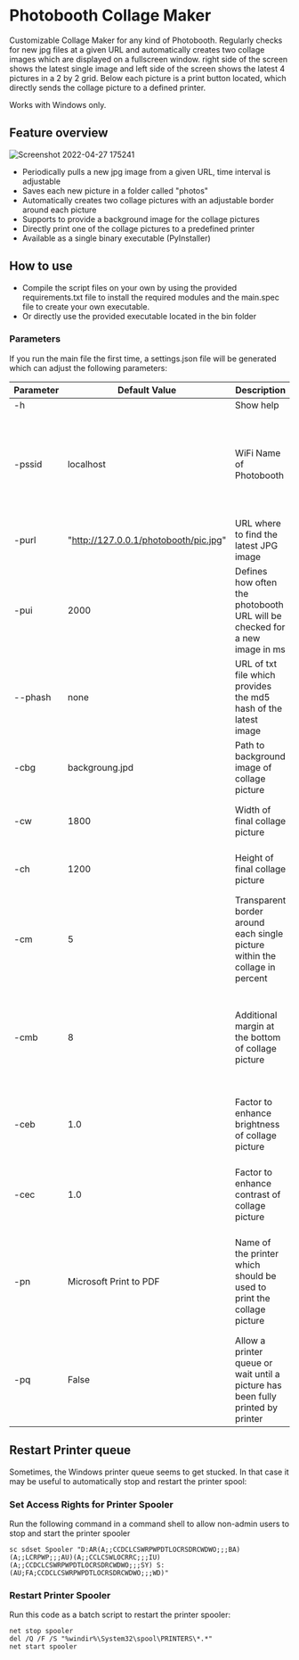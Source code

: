 # Photobooth Collage Maker

Customizable Collage Maker for any kind of Photobooth.
Regularly checks for new jpg files at a given URL and automatically creates two collage images which are displayed on a fullscreen window. right side of the screen shows the latest single image and left side of the screen shows the latest 4 pictures in a 2 by 2 grid.
Below each picture is a print button located, which directly sends the collage picture to a defined printer.

Works with Windows only.

## Feature overview
![Screenshot 2022-04-27 175241](https://github.com/smash14/PhotoboothDisplay/assets/36343912/29ccfbbd-1c99-4518-b420-c056f1103d71)


- Periodically pulls a new jpg image from a given URL, time interval is adjustable
- Saves each new picture in a folder called "photos"
- Automatically creates two collage pictures with an adjustable border around each picture
- Supports to provide a background image for the collage pictures
- Directly print one of the collage pictures to a predefined printer
- Available as a single binary executable (PyInstaller)


## How to use
- Compile the script files on your own by using the provided requirements.txt file to install the required modules and the main.spec file to create your own executable.
- Or directly use the provided executable located in the bin folder

### Parameters
If you run the main file the first time, a settings.json file will be generated which can adjust the following parameters:

| Parameter | Default Value                         | Description                                                                              | Note                                                                                   |
|-----------|---------------------------------------|------------------------------------------------------------------------------------------|----------------------------------------------------------------------------------------|
| -h        |                                       | Show help                                                                                |                                                                                        |
| -pssid    | localhost                             | WiFi Name of Photobooth                                                                  | Initial connection to WiFi Network must be done using Windows to store Passcode        |
| -purl     | "http://127.0.0.1/photobooth/pic.jpg" | URL where to find the latest JPG image                                                   |                                                                                        |
| -pui      | 2000                                  | Defines how often the photobooth URL will be checked for a new image in ms               |                                                                                        |
| --phash   | none                                  | URL of txt file which provides the md5 hash of the latest image                          |                                                                                        |
| -cbg      | backgroung.jpd                        | Path to background image of collage picture                                              | Should match with parameter "width" and "height"                                       |
| -cw       | 1800                                  | Width of final collage picture                                                           | should match printer paper                                                             |
| -ch       | 1200                                  | Height of final collage picture                                                          | should match printer paper                                                             |
| -cm       | 5                                     | Transparent border around each single picture within the collage in percent              |                                                                                        |
| -cmb      | 8                                     | Additional margin at the bottom of collage picture                                       | Use this if you have for example a background image with additional text at the bottom |
| -ceb      | 1.0                                   | Factor to enhance brightness of collage picture                                          | Only affects collage picture, not the original one                                     |
| -cec      | 1.0                                   | Factor to enhance contrast of collage picture                                            | Only affects collage picture, not the original one                                     |
| -pn       | Microsoft Print to PDF                | Name of the printer which should be used to print the collage picture                    | Use parameter -pl to receive a list of all available printers and their names          |
| -pq       | False                                 | Allow a printer queue or wait until a picture has been fully printed by printer          |                                                                                        |

## Restart Printer queue
Sometimes, the Windows printer queue seems to get stucked. In that case it may be useful to automatically stop and restart the printer spool:

### Set Access Rights for Printer Spooler
Run the following command in a command shell to allow non-admin users to stop and start the printer spooler
```
sc sdset Spooler "D:AR(A;;CCDCLCSWRPWPDTLOCRSDRCWDWO;;;BA) (A;;LCRPWP;;;AU)(A;;CCLCSWLOCRRC;;;IU)(A;;CCDCLCSWRPWPDTLOCRSDRCWDWO;;;SY) S:(AU;FA;CCDCLCSWRPWPDTLOCRSDRCWDWO;;;WD)"
```

### Restart Printer Spooler
Run this code as a batch script to restart the printer spooler:
```
net stop spooler
del /Q /F /S "%windir%\System32\spool\PRINTERS\*.*"
net start spooler
```
